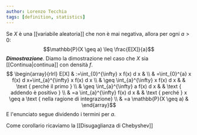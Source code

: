```yaml
---
author: Lorenzo Tecchia
tags: [definition, statistics]
---
```

Se $X$ è una [[variabile aleatoria]] che non è mai negativa, allora per ogni $a > 0$: $$\mathbb{P}(X \geq a) \leq \frac{E[X]}{a}$$
***Dimostrazione***. Diamo la dimostrazione nel caso che $X$ sia [[Continua|continua]] con densità $f$.
$$
\begin{array}{rlrl}
E[X] & :=\int_{0}^{\infty} x f(x) d x & \\
& =\int_{0}^{a} x f(x) d x+\int_{a}^{\infty} x f(x) d x \\
& \geq \int_{a}^{\infty} x f(x) d x & & \text { perché il primo } \\
& \geq \int_{a}^{\infty} a f(x) d x & & \text { addendo è positivo } \\
& =a \int_{a}^{\infty} f(x) d x & & \text { perché } x \geq a \text { nella  ragione di integrazione} \\
& =a \mathbb{P}(X \geq a) &
\end{array}$$
E l'enunciato segue dividendo i termini per $a$.

Come corollario ricaviamo la [[Disugaglianza di Chebyshev]]